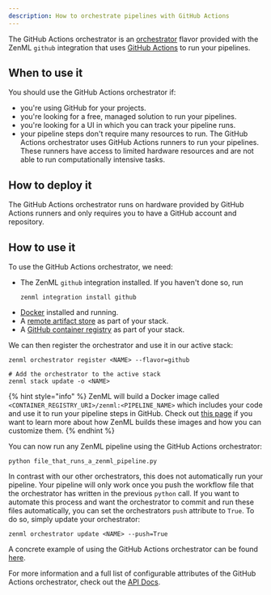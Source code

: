 ```yaml
---
description: How to orchestrate pipelines with GitHub Actions
---
```


The GitHub Actions orchestrator is an [orchestrator](./orchestrators.md) 
flavor provided with the ZenML `github` integration that uses [GitHub Actions](https://github.com/features/actions)
to run your pipelines.

## When to use it

You should use the GitHub Actions orchestrator if:
* you're using GitHub for your projects.
* you're looking for a free, managed solution to run your pipelines.
* you're looking for a UI in which you can track your pipeline
runs.
* your pipeline steps don't require many resources to run. The GitHub
Actions orchestrator uses GitHub Actions runners to run your pipelines. These 
runners have access to limited hardware resources and are not able to run 
computationally intensive tasks.

## How to deploy it

The GitHub Actions orchestrator runs on hardware provided by GitHub
Actions runners and only requires you to have a GitHub account and repository.

## How to use it

To use the GitHub Actions orchestrator, we need:

* The ZenML `github` integration installed. If you haven't done so, run 
    ```shell
    zenml integration install github
    ```
* [Docker](https://www.docker.com) installed and running.
* A [remote artifact store](../artifact-stores/artifact-stores.md) as part of 
your stack.
* A [GitHub container registry](../container-registries/github.md) as part of 
your stack.

We can then register the orchestrator and use it in our active stack:

```shell
zenml orchestrator register <NAME> --flavor=github

# Add the orchestrator to the active stack
zenml stack update -o <NAME>
```

{% hint style="info" %}
ZenML will build a Docker image called `<CONTAINER_REGISTRY_URI>/zenml:<PIPELINE_NAME>`
which includes your code and use it to run your pipeline steps in GitHub. 
Check out [this page](../../advanced-guide/practical/containerization.md)
if you want to learn more about how ZenML builds these images and how you can 
customize them.
{% endhint %}

You can now run any ZenML pipeline using the GitHub Actions orchestrator:

```shell
python file_that_runs_a_zenml_pipeline.py
```

In contrast with our other orchestrators, this does not automatically run
your pipeline. Your pipeline will only work once you push the workflow file
that the orchestrator has written in the previous `python` call.
If you want to automate this process and want the orchestrator to commit and
run these files automatically, you can set the orchestrators `push` attribute to
`True`. To do so, simply update your orchestrator:

```shell
zenml orchestrator update <NAME> --push=True
```

A concrete example of using the GitHub Actions orchestrator can be found 
[here](https://github.com/zenml-io/zenml/tree/main/examples/github_actions_orchestration).

For more information and a full list of configurable attributes of the GitHub 
Actions orchestrator, check out the [API Docs](https://apidocs.zenml.io/latest/api_docs/integrations/#zenml.integrations.github.orchestrators.github_actions_orchestrator.GitHubActionsOrchestrator).